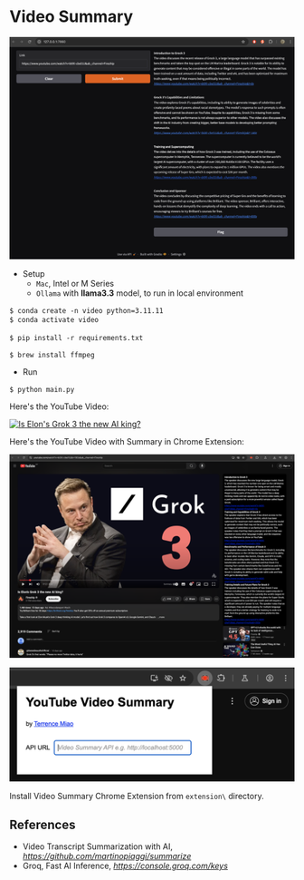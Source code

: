 Video Summary
=============

![Video Summary](Video%20Summary.png)

- Setup
  - `Mac`, Intel or M Series
  - `Ollama` with **llama3.3** model, to run in local environment

```
$ conda create -n video python=3.11.11
$ conda activate video

$ pip install -r requirements.txt
```

```
$ brew install ffmpeg
```

- Run

```
$ python main.py
```

Here's the YouTube Video:

[![Is Elon's Grok 3 the new AI king?](https://img.youtube.com/vi/b0XI-cbel1U/0.jpg)](https://www.youtube.com/watch?v=b0XI-cbel1U&ab_channel=Fireship)

Here's the YouTube Video with Summary in Chrome Extension:

![Video Summary in YouTube](Video%20Summary%20in%20YouTube.png)

![Video Summary Chrome Extension](Video%20Summary%20Chrome%20Extension.png)

Install Video Summary Chrome Extension from `extension\` directory.


References
----------

- Video Transcript Summarization with AI, _https://github.com/martinopiaggi/summarize_
- Groq, Fast AI Inference, _https://console.groq.com/keys_
